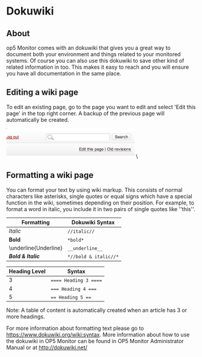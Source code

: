 # Dokuwiki

## About

op5 Monitor comes with an dokuwiki that gives you a great way to document both your environment and things related to your monitored systems.
Of course you can also use this dokuwiki to save other kind of related information in too. This makes it easy to reach and you will ensure you have all documentation in the same place.

## Editing a wiki page

To edit an existing page, go to the page you want to edit and select 'Edit this page' in the top right corner. A backup of the previous page will automatically be created.

![](images/16482323/16679250.png) \


## Formatting a wiki page

You can format your text by using wiki markup. This consists of normal characters like asterisks, single quotes or equal signs which have a special function in the wiki, sometimes depending on their position. For example, to format a word in italic, you include it in two pairs of single quotes like ''this''.

| **Formatting** | **Dokuwiki Syntax** |
| ---- | ---- |
| *Italic* | `//italic//` |
| **Bold** | `*bold*` |
| \underline{Underline} | `__underline__` |
| ***Bold & Italic*** | `*//bold & italic//*` |

| **Heading Level** | **Syntax** |
| ---- | ---- |
| 3 | `==== Heading 3 ====` |
| 4 | `=== Heading 4 ===` |
| 5 | `== Heading 5 ==` |

Note:
A table of content is automatically created when an article has 3 or more headings.

For more information about formatting text please go to <https://www.dokuwiki.org/wiki:syntax>. More information about how to use the dokuwiki in OP5 Monitor can be found in OP5 Monitor Administrator Manual or at <http://dokuwiki.net/>


